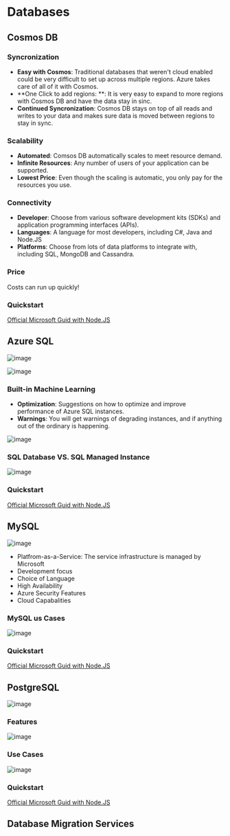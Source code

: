 # Databases

## Cosmos DB

### Syncronization

- **Easy with Cosmos**: Traditional databases that weren't cloud enabled could be very difficult to set up across multiple regions.  Azure takes care of all of it with Cosmos.
- **One Click to add regions: **: It is very easy to expand to more regions with Cosmos DB and have the data stay in sinc.
- **Continued Syncronization**: Cosmos DB stays on top of all reads and writes to your data and makes sure data is moved between regions to stay in sync.

### Scalability

- **Automated**: Comsos DB automatically scales to meet resource demand.
- **Infinite Resources**: Any number of users of your application can be supported.
- **Lowest Price**: Even though the scaling is automatic, you only pay for the resources you use.

### Connectivity

- **Developer**: Choose from various software development kits (SDKs) and application programming interfaces (APIs).
- **Languages**: A language for most developers, including C#, Java and Node.JS
- **Platforms**: Choose from lots of data platforms to integrate with, including SQL, MongoDB and Cassandra.

### Price
Costs can run up quickly!

### Quickstart

[Official Microsoft Guid with Node.JS](https://learn.microsoft.com/en-us/azure/cosmos-db/nosql/quickstart-nodejs?tabs=azure-portal%2Cpasswordless%2Cwindows%2Csign-in-azure-cli)

## Azure SQL

![image](https://user-images.githubusercontent.com/48266482/225218981-49988688-4d95-4d43-8cc9-31a059587c02.png)

![image](https://user-images.githubusercontent.com/48266482/225219054-2cb8ad3e-26cd-4a25-93f5-b888ed4832f8.png)

### Built-in Machine Learning
- **Optimization**: Suggestions on how to optimize and improve performance of Azure SQL instances.
- **Warnings**: You will get warnings of degrading instances, and if anything out of the ordinary is happening.

![image](https://user-images.githubusercontent.com/48266482/225219439-b17d3bc5-d09e-495c-98ff-763646df6ebe.png)

### SQL Database VS. SQL Managed Instance

![image](https://user-images.githubusercontent.com/48266482/225219590-89310b72-b0e0-4256-8423-d087ac1728f2.png)

### Quickstart

[Official Microsoft Guid with Node.JS](https://learn.microsoft.com/en-us/azure/azure-sql/database/connect-query-nodejs?view=azuresql&tabs=windows)

## MySQL

![image](https://user-images.githubusercontent.com/48266482/225220033-b30df18b-22b0-40d8-b289-5f82300c3282.png)

- Platfrom-as-a-Service: The service infrastructure is managed by Microsoft
- Development focus
- Choice of Language
- High Availability
- Azure Security Features
- Cloud Capabalities

### MySQL us Cases

![image](https://user-images.githubusercontent.com/48266482/225220475-b90bac90-b199-4b90-8aaf-21d1e3551d6b.png)

### Quickstart

[Official Microsoft Guid with Node.JS](https://learn.microsoft.com/en-us/azure/mysql/single-server/connect-nodejs)

## PostgreSQL

![image](https://user-images.githubusercontent.com/48266482/225220626-9130d94a-c19d-4e5d-8050-e83b56783c2b.png)

### Features

![image](https://user-images.githubusercontent.com/48266482/225220796-62bbc96b-f962-4216-8708-b8fd4889c101.png)

### Use Cases

![image](https://user-images.githubusercontent.com/48266482/225220901-5d311461-c5b9-48ec-b6ec-39a041a0cc77.png)

### Quickstart

[Official Microsoft Guid with Node.JS](https://learn.microsoft.com/en-us/azure/postgresql/single-server/connect-nodejs)

## Database Migration Services
